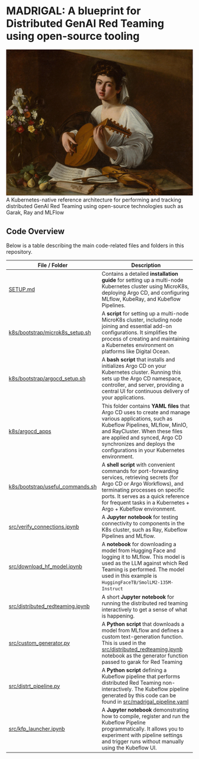 # MADRIGAL: A blueprint for Distributed GenAI Red Teaming using open-source tooling
 ![The Lute Player (c. 1600) by Caravaggio. The lutenist reads madrigal music by the composer Jacques Arcadelt. (Hermitage, Saint Petersburg)](assets/image.jpeg)
A Kubernetes-native reference architecture for performing and tracking distributed GenAI Red Teaming using open-source technologies such as Garak, Ray and MLFlow


## Code Overview

Below is a table describing the main code-related files and folders in this repository.

| File / Folder                                                               | Description                                                                                                                                                                                                                                                                                                         |
|-----------------------------------------------------------------------------|---------------------------------------------------------------------------------------------------------------------------------------------------------------------------------------------------------------------------------------------------------------------------------------------------------------------|
| [SETUP.md](SETUP.md)                                                        | Contains a detailed **installation guide** for setting up a multi-node Kubernetes cluster using MicroK8s, deploying Argo CD, and configuring MLflow, KubeRay, and Kubeflow Pipelines.  |
| [k8s/bootstrap/microk8s_setup.sh](k8s/bootstrap/microk8s_setup.sh)         | A **script** for setting up a multi-node MicroK8s cluster, including node joining and essential add-on configurations. It simplifies the process of creating and maintaining a Kubernetes environment on platforms like Digital Ocean.                                                                            |
| [k8s/bootstrap/argocd_setup.sh](k8s/bootstrap/argocd_setup.sh)             | A **bash script** that installs and initializes Argo CD on your Kubernetes cluster. Running this sets up the Argo CD namespace, controller, and server, providing a central UI for continuous delivery of your applications.                                                                                       |
| [k8s/argocd_apps](k8s/argocd_apps)                                          | This folder contains **YAML files** that Argo CD uses to create and manage various applications, such as Kubeflow Pipelines, MLflow, MinIO, and RayCluster. When these files are applied and synced, Argo CD synchronizes and deploys the configurations in your Kubernetes environment.                        |
| [k8s/bootstrap/useful_commands.sh](k8s/bootstrap/useful_commands.sh)       | A **shell script** with convenient commands for port-forwarding services, retrieving secrets (for Argo CD or Argo Workflows), and terminating processes on specific ports. It serves as a quick reference for frequent tasks in a Kubernetes + Argo + Kubeflow environment.                                        |
| [src/verify_connections.ipynb](src/verify_connections.ipynb)              | A **Jupyter notebook** for testing connectivity to components in the K8s cluster, such as Ray, Kubeflow Pipelines and MLflow.                                                                                                   |
| [src/download_hf_model.ipynb](src/download_hf_model.ipynb)                | A **notebook** for downloading a model from Hugging Face and logging it to MLflow. This model is used as the LLM against which Red Teaming is performed. The model used in this example is `HuggingFaceTB/SmolLM2-135M-Instruct`                                                                                                    |
| [src/distributed_redteaming.ipynb](src/distributed_redteaming.ipynb)       | A short **Jupyter notebook** for running the distributed red teaming interactively to get a sense of what is happening.                                                                                                                                         |
| [src/custom_generator.py](src/custom_generator.py)                         | A **Python script** that downloads a model from MLflow and defines a custom text-generation function. This is used in the [src/distributed_redteaming.ipynb](src/distributed_redteaming.ipynb) notebook as the generator function passed to garak for Red Teaming |
| [src/distrt_pipeline.py](src/distrt_pipeline.py)                           | A **Python script** defining a Kubeflow pipeline that performs distributed Red Teaming non-interactively. The Kubeflow pipeline generated by this code can be found in [src/madrigal_pipeline.yaml](src/madrigal_pipeline.yaml) |
| [src/kfp_launcher.ipynb](src/kfp_launcher.ipynb)                           | A **Jupyter notebook** demonstrating how to compile, register and run the Kubeflow Pipeline programmatically. It allows you to experiment with pipeline settings and trigger runs without manually using the Kubeflow UI.                                                                                                   |
